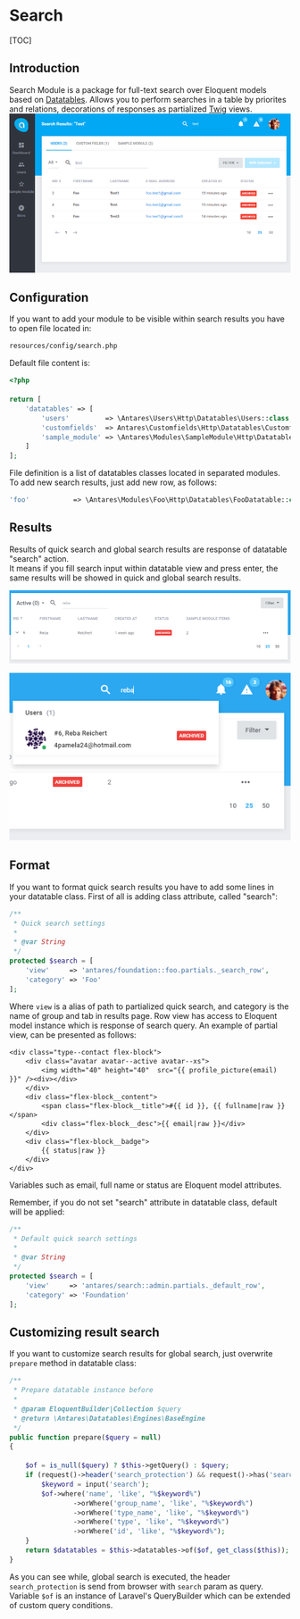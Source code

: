 # Search  

[TOC]

## Introduction  

Search Module is a package for full-text search over Eloquent models based on [Datatables](http://www.docs.antaresproject.io/php-framework/services/datatables). 
Allows you to perform searches in a table by priorites and relations, decorations of responses as partialized [Twig](https://twig.sensiolabs.org/) views.
![AT_SEARCH03.PNG](../img/docs/additional_modules/search/search_3.PNG)


## Configuration

If you want to add your module to be visible within search results you have to open file located in:

```bash
resources/config/search.php
``` 

Default file content is:

```php
<?php

return [
    'datatables' => [
        'users'         => \Antares\Users\Http\Datatables\Users::class,
        'customfields'  => Antares\Customfields\Http\Datatables\Customfields::class,
        'sample_module' => \Antares\Modules\SampleModule\Http\Datatables\ModuleDatatable::class
    ]
];
```

File definition is a list of datatables classes located in separated modules. 
To add new search results, just add new row, as follows:

```php
'foo'           => \Antares\Modules\Foo\Http\Datatables\FooDatatable::class,
```

## Results

Results of quick search and global search results are response of datatable "search" action.  
It means if you fill search input within datatable view and press enter, the same results will be showed in quick and global search results.

![AT_TRANSS01.PNG](../img/docs/additional_modules/search/search_1.PNG)

![AT_SEARCH02.PNG](../img/docs/additional_modules/search/search_2.PNG)

## Format

If you want to format quick search results you have to add some lines in your datatable class.
First of all is adding class attribute, called "search":

```php
/**
 * Quick search settings
 *
 * @var String
 */
protected $search = [
    'view'     => 'antares/foundation::foo.partials._search_row',
    'category' => 'Foo'
];
```

Where `view` is a alias of path to partialized quick search, and category is the name of group and tab in results page.
Row view has access to Eloquent model instance which is response of search query. 
An example of partial view, can be presented as follows:

```twig
<div class="type--contact flex-block">
    <div class="avatar avatar--active avatar--xs">
        <img width="40" height="40"  src="{{ profile_picture(email) }}" /><div></div>            
    </div>
    <div class="flex-block__content">
        <span class="flex-block__title">#{{ id }}, {{ fullname|raw }}</span>
        <div class="flex-block__desc">{{ email|raw }}</div>
    </div>
    <div class="flex-block__badge">
        {{ status|raw }}
    </div>
</div>
``` 
Variables such as email, full name or status are Eloquent model attributes.

Remember, if you do not set "search" attribute in datatable class, default will be applied:

```php
/**
 * Default quick search settings
 *
 * @var String
 */
protected $search = [
    'view'     => 'antares/search::admin.partials._default_row',
    'category' => 'Foundation'
];
``` 

## Customizing result search

If you want to customize search results for global search, just overwrite `prepare` method in datatable class:

```php
/**
 * Prepare datatable instance before
 *
 * @param EloquentBuilder|Collection $query
 * @return \Antares\Datatables\Engines\BaseEngine
 */
public function prepare($query = null)
{

    $of = is_null($query) ? $this->getQuery() : $query;
    if (request()->header('search_protection') && request()->has('search')) {
        $keyword = input('search');
        $of->where('name', 'like', "%$keyword%")
                ->orWhere('group_name', 'like', "%$keyword%")
                ->orWhere('type_name', 'like', "%$keyword%")
                ->orWhere('type', 'like', "%$keyword%")
                ->orWhere('id', 'like', "%$keyword%");
    }
    return $datatables = $this->datatables->of($of, get_class($this));
}
```

As you can see while, global search is executed, the header `search_protection` is send from browser with `search` param as query.
Variable `$of` is an instance of Laravel's QueryBuilder which can be extended of custom query conditions. 
 



